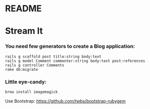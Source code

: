 # README
# Stream It

### You need few generators to create a Blog application:

```
rails g scaffold post title:string body:text
rails g model Comment commenter:string body:text post:references
rails g controller Comments
rake db:migrate
```

### Little eye-candy:

```
brew install imagemagick
```
Use Bootstrap:
https://github.com/twbs/bootstrap-rubygem
